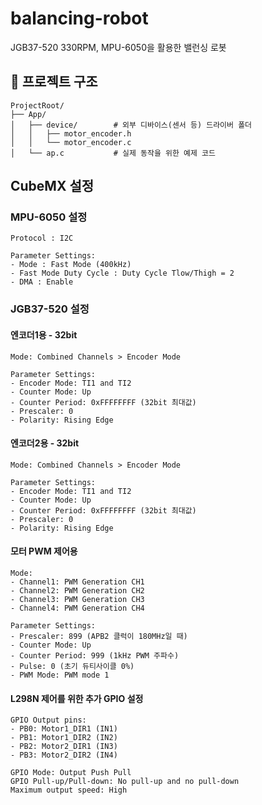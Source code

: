 # balancing-robot
JGB37-520 330RPM, MPU-6050을 활용한 밸런싱 로봇

## 📂 프로젝트 구조
```
ProjectRoot/
├── App/
│   ├── device/        # 외부 디바이스(센서 등) 드라이버 폴더
│   │   ├── motor_encoder.h
│   │   └── motor_encoder.c
│   └── ap.c           # 실제 동작을 위한 예제 코드
```

## CubeMX 설정

### MPU-6050 설정
```
Protocol : I2C  

Parameter Settings:
- Mode : Fast Mode (400kHz)
- Fast Mode Duty Cycle : Duty Cycle Tlow/Thigh = 2
- DMA : Enable
```

### JGB37-520 설정

#### 엔코더1용 - 32bit
```
Mode: Combined Channels > Encoder Mode

Parameter Settings:
- Encoder Mode: TI1 and TI2
- Counter Mode: Up
- Counter Period: 0xFFFFFFFF (32bit 최대값)
- Prescaler: 0
- Polarity: Rising Edge
```
#### 엔코더2용 - 32bit
```
Mode: Combined Channels > Encoder Mode

Parameter Settings:
- Encoder Mode: TI1 and TI2
- Counter Mode: Up
- Counter Period: 0xFFFFFFFF (32bit 최대값)
- Prescaler: 0
- Polarity: Rising Edge
```
#### 모터 PWM 제어용
```
Mode: 
- Channel1: PWM Generation CH1
- Channel2: PWM Generation CH2  
- Channel3: PWM Generation CH3
- Channel4: PWM Generation CH4

Parameter Settings:
- Prescaler: 899 (APB2 클럭이 180MHz일 때)
- Counter Mode: Up
- Counter Period: 999 (1kHz PWM 주파수)
- Pulse: 0 (초기 듀티사이클 0%)
- PWM Mode: PWM mode 1
```

#### L298N 제어를 위한 추가 GPIO 설정
```
GPIO Output pins:
- PB0: Motor1_DIR1 (IN1)
- PB1: Motor1_DIR2 (IN2)
- PB2: Motor2_DIR1 (IN3)  
- PB3: Motor2_DIR2 (IN4)

GPIO Mode: Output Push Pull
GPIO Pull-up/Pull-down: No pull-up and no pull-down
Maximum output speed: High
```